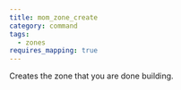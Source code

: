 ```yaml
---
title: mom_zone_create
category: command
tags:
  - zones
requires_mapping: true
---
```


Creates the zone that you are done building.